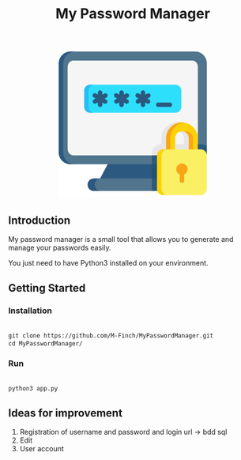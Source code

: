 <h1 align="center">
 	My Password Manager	
</h1>


<h2 align="center">
  <br>
 	<img src="password.png" alt="Logo my password manager" width="300"/>
  <br>
</h2>
  

## Introduction

My password manager is a small tool that allows you to generate and manage your passwords easily. 

You just need to have Python3 installed on your environment. 



## Getting Started 
### Installation


```

git clone https://github.com/M-Finch/MyPasswordManager.git
cd MyPasswordManager/

```

### Run

```

python3 app.py

```


## Ideas for improvement

1. Registration of username and password and login url -> bdd sql
2. Edit 
3. User account